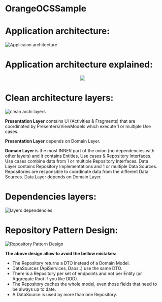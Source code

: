 # OrangeOCSSample

# Application architecture:
![Applicaion architecture](https://user.oc-static.com/upload/2018/03/13/15209311930352_final-architecture.png)


# Application architecture explained:
<p align="center">
  <img src="https://google-developer-training.github.io/android-developer-advanced-course-concepts/images/14-1-c-architecture-components/dg_architecture_comonents.png">
</p>

# Clean architecture layers:

![clean archi layers](https://miro.medium.com/max/1888/1*vcnYWWn_zhNk6I30meBaPg.png)

**Presentation Layer** contains UI (Activities & Fragments) that are coordinated by Presenters/ViewModels which execute 1 or multiple Use cases. 

**Presentation Layer** depends on Domain Layer.

**Domain Layer** is the most INNER part of the onion (no dependencies with other layers) and it contains Entities, Use cases & Repository Interfaces. Use cases combine data from 1 or multiple Repository Interfaces.
Data Layer contains Repository Implementations and 1 or multiple Data Sources. Repositories are responsible to coordinate data from the different Data Sources. Data Layer depends on Domain Layer.


# Dependencies layers:

![layers dependencies](https://miro.medium.com/max/700/1*twBQBXvePT8eO7FbYcdzTg.png)

# Repository Pattern Design:

![Repository Pattern Design](https://miro.medium.com/max/2260/1*xxr1Idc8UoNELOzqXcJnag.png)

**The above design allow to avoid the bellow mistakes:**

- The Repository returns a DTO instead of a Domain Model.
- DataSources (ApiServices, Daos..) use the same DTO.
- There is a Repository per set of endpoints and not per Entity (or Aggregate Root if you like DDD).
- The Repository caches the whole model, even those fields that need to be always up to date.
- A DataSource is used by more than one Repository.






